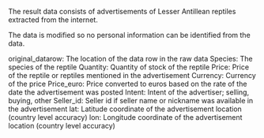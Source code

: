 The result data consists of advertisements of Lesser Antillean reptiles extracted from the internet.  

The data is modified so no personal information can be identified from the data.

original_datarow: The location of the data row in the raw data
Species: The species of the reptile 
Quantity: Quantity of stock of the reptile
Price: Price of the reptile or reptiles mentioned in the advertisement
Currency: Currency of the price
Price_euro: Price converted to euros based on the rate of the date the advertisement was posted
Intent: Intent of the advertiser; selling, buying, other
Seller_id: Seller id if seller name or nickname was available in the advertisement
lat: Latitude coordinate of the advertisement location (country level accuracy)
lon: Longitude coordinate of the advertisement location (country level accuracy)